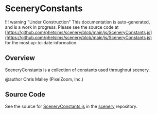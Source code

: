 # SceneryConstants

!!! warning "Under Construction"
    This documentation is auto-generated, and is a work in progress. Please see the source code at
    [https://github.com/phetsims/scenery/blob/main/js/SceneryConstants.js](https://github.com/phetsims/scenery/blob/main/js/SceneryConstants.js) for the most up-to-date information.

## Overview

SceneryConstants is a collection of constants used throughout scenery.

@author Chris Malley (PixelZoom, Inc.)



## Source Code

See the source for [SceneryConstants.js](https://github.com/phetsims/scenery/blob/main/js/SceneryConstants.js) in the [scenery](https://github.com/phetsims/scenery) repository.
